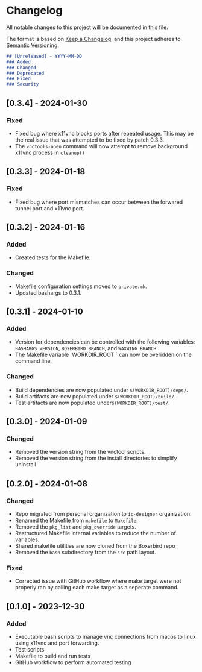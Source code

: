 # Changelog

All notable changes to this project will be documented in this file.

The format is based on [Keep a Changelog](https://keepachangelog.com/en/1.0.0/),
and this project adheres to [Semantic Versioning](https://semver.org/spec/v2.0.0.html).

```markdown
## [Unreleased] - YYYY-MM-DD
### Added
### Changed
### Deprecated
### Fixed
### Security
```

## [0.3.4] - 2024-01-30
### Fixed
- Fixed bug where x11vnc blocks ports after repeated usage. This may be the real issue that was
  attempted to be fixed by patch 0.3.3.
- The `vnctools-open` command will now attempt to remove background x11vnc process in `cleanup()`


## [0.3.3] - 2024-01-18
### Fixed
- Fixed bug where port mismatches can occur between the forwared tunnel port and x11vnc port.


## [0.3.2] - 2024-01-16
### Added
- Created tests for the Makefile.
### Changed
- Makefile configuration settings moved to `private.mk`.
- Updated bashargs to 0.3.1.


## [0.3.1] - 2024-01-10
### Added
- Version for dependencies can be controlled with the following variables: `BASHARGS_VERSION`,
  `BOXERBIRD_BRANCH`, and `WAXWING_BRANCH`.
- The Makefile variable `WORKDIR_ROOT`` can now be overidden on the command line.
### Changed
- Build dependencies are now populated under `$(WORKDIR_ROOT)/deps/`.
- Build artifacts are now populated under `$(WORKDIR_ROOT)/build/`.
- Test artifacts are now populated under`$(WORKDIR_ROOT)/test/`.


## [0.3.0] - 2024-01-09
### Changed
- Removed the version string from the vnctool scripts.
- Removed the version string from the install directories to simplify uninstall


## [0.2.0] - 2024-01-08
### Changed
- Repo migrated from personal organization to `ic-designer` organization.
- Renamed the Makefile from `makefile` to `Makefile`.
- Removed the `pkg_list` and `pkg_override` targets.
- Restructured Makefile internal variables to reduce the number of variables.
- Shared makefile utilities are now cloned from the Boxerbird repo
- Removed the `bash` subdirectory from the `src` path layout.
### Fixed
- Corrected issue with GitHub workflow where make target were not properly ran by calling each
  make target as a seperate command.


## [0.1.0] - 2023-12-30
### Added
- Executable bash scripts to manage vnc connections from macos to linux using x11vnc and port forwarding.
- Test scripts
- Makefile to build and run tests
- GitHub workflow to perform automated testing
